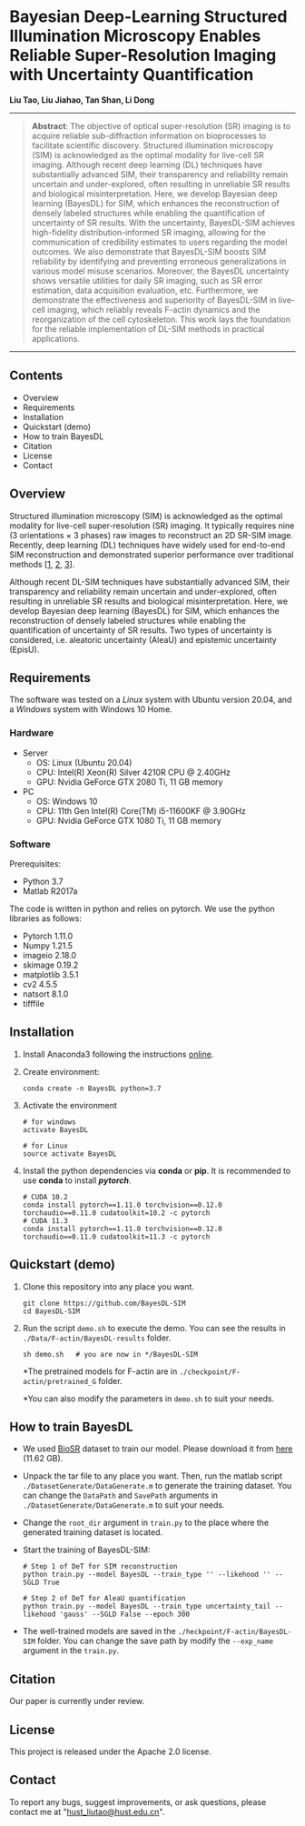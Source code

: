  # Bayesian Deep-Learning Structured Illumination Microscopy Enables Reliable Super-Resolution Imaging with Uncertainty Quantification

**Liu Tao, Liu Jiahao, Tan Shan, Li Dong**

---

> **Abstract**: The objective of optical super-resolution (SR) imaging is to acquire reliable sub-diffraction information on bioprocesses to facilitate scientific discovery. Structured illumination microscopy (SIM) is acknowledged as the optimal modality for live-cell SR imaging. Although recent deep learning (DL) techniques have substantially advanced SIM, their transparency and reliability remain uncertain and under-explored, often resulting in unreliable SR results and biological misinterpretation. Here, we develop Bayesian deep learning (BayesDL) for SIM, which enhances the reconstruction of densely labeled structures while enabling the quantification of uncertainty of SR results. With the uncertainty, BayesDL-SIM achieves high-fidelity distribution-informed SR imaging, allowing for the communication of credibility estimates to users regarding the model outcomes. We also demonstrate that BayesDL-SIM boosts SIM reliability by identifying and preventing erroneous generalizations in various model misuse scenarios. Moreover, the BayesDL uncertainty shows versatile utilities for daily SR imaging, such as SR error estimation, data acquisition evaluation, etc. Furthermore, we demonstrate the effectiveness and superiority of BayesDL-SIM in live-cell imaging, which reliably reveals F-actin dynamics and the reorganization of the cell cytoskeleton. This work lays the foundation for the reliable implementation of DL-SIM methods in practical applications.

---



## Contents

+ Overview
+ Requirements
+ Installation
+ Quickstart (demo)
+ How to train BayesDL
+ Citation
+ License
+ Contact



## Overview

Structured illumination microscopy (SIM) is acknowledged as the optimal modality for live-cell super-resolution (SR) imaging. It typically requires nine (3 orientations × 3 phases) raw images to reconstruct an 2D SR-SIM image. Recently, deep learning (DL) techniques have widely used for end-to-end SIM reconstruction and demonstrated superior performance over traditional methods [[1](https://www.nature.com/articles/s41467-020-15784-x), [2](https://www.nature.com/articles/s41592-020-01048-5), [3](https://www.nature.com/articles/s41592-021-01155-x)].   

Although recent DL-SIM techniques have substantially advanced SIM, their transparency and reliability remain uncertain and under-explored, often resulting in unreliable SR results and biological misinterpretation. Here, we develop Bayesian deep learning (BayesDL) for SIM, which enhances the reconstruction of densely labeled structures while enabling the quantification of uncertainty of SR results. Two types of uncertainty is considered, i.e. aleatoric uncertainty (AleaU) and epistemic uncertainty (EpisU).



## Requirements

The software was tested on a *Linux* system with Ubuntu version 20.04, and a *Windows* system with Windows 10 Home. 

### Hardware

+ Server
  + OS: Linux (Ubuntu 20.04)
  + CPU: Intel(R) Xeon(R) Silver 4210R CPU @ 2.40GHz
  + GPU: Nvidia GeForce GTX 2080 Ti, 11 GB memory
+ PC
  + OS: Windows 10
  + CPU: 11th Gen Intel(R) Core(TM) i5-11600KF @ 3.90GHz
  + GPU: Nvidia GeForce GTX 1080 Ti, 11 GB memory

### Software

Prerequisites:

+ Python 3.7
+ Matlab R2017a

The code is written in python and relies on pytorch. We use the python libraries as follows: 

+ Pytorch  1.11.0
+ Numpy 1.21.5
+ imageio 2.18.0
+ skimage 0.19.2
+ matplotlib 3.5.1
+ cv2 4.5.5
+ natsort 8.1.0
+ tifffile



## Installation

1. Install Anaconda3 following the instructions [online](https://www.anaconda.com/download).

2. Create environment:

   ```
   conda create -n BayesDL python=3.7
   ```

3. Activate the environment

   ```
   # for windows
   activate BayesDL
   
   # for Linux
   source activate BayesDL
   ```

4. Install the python dependencies via **conda** or **pip**. It is recommended to use **conda** to install ***pytorch***.

   ```
   # CUDA 10.2
   conda install pytorch==1.11.0 torchvision==0.12.0 torchaudio==0.11.0 cudatoolkit=10.2 -c pytorch
   # CUDA 11.3
   conda install pytorch==1.11.0 torchvision==0.12.0 torchaudio==0.11.0 cudatoolkit=11.3 -c pytorch
   ```

   

## Quickstart (demo)

1. Clone this repository into any place you want.

   ```
   git clone https://github.com/BayesDL-SIM
   cd BayesDL-SIM
   ```

2. Run the script `demo.sh` to execute the demo. You can see the results in `./Data/F-actin/BayesDL-results` folder.

   ```
   sh demo.sh   # you are now in */BayesDL-SIM
   ```

   *The pretrained models for F-actin are in `./checkpoint/F-actin/pretrained_G` folder.

   *You can also modify the parameters in `demo.sh` to suit your needs.



## How to train BayesDL

+ We used [BioSR](https://www.nature.com/articles/s41592-020-01048-5) dataset to train our model. Please download it from [here](https://figshare.com/articles/dataset/BioSR/13264793) (11.62 GB).

+ Unpack the tar file to any place you want. Then, run the matlab script `./DatasetGenerate/DataGenerate.m` to generate the training dataset. You can change the `DataPath` and `SavePath` arguments in `./DatasetGenerate/DataGenerate.m` to suit your needs.

+ Change the ```root_dir``` argument in ```train.py``` to the place where the generated training dataset is located.

+ Start the training of BayesDL-SIM:

  ```
  # Step 1 of DeT for SIM reconstruction
  python train.py --model BayesDL --train_type '' --likehood '' --SGLD True
  
  # Step 2 of DeT for AleaU quantification
  python train.py --model BayesDL --train_type uncertainty_tail --likehood 'gauss' --SGLD False --epoch 300
  ```

+ The well-trained models are saved in the `./heckpoint/F-actin/BayesDL-SIM` folder. You can change the save path by modify the `--exp_name` argument in the `train.py`.



## Citation

Our paper is currently under review.



## License

This project is released under the Apache 2.0 license.



## Contact

To report any bugs, suggest improvements, or ask questions, please contact me at "hust_liutao@hust.edu.cn".